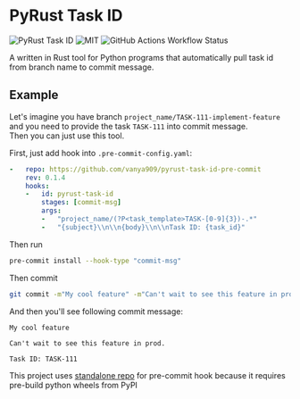 # PyRust Task ID
![PyRust Task ID](https://img.shields.io/pypi/v/pyrust-task-id?label=pyrust-task-id)
![MIT](https://img.shields.io/badge/license-MIT-blue)
![GitHub Actions Workflow Status](https://img.shields.io/github/actions/workflow/status/vanya909/pyrust-task-id/.github%2Fworkflows%2FCI.yml)


A written in Rust tool for Python programs that automatically pull task id from branch name to commit message.

## Example
Let's imagine you have branch `project_name/TASK-111-implement-feature` and you need
to provide the task `TASK-111` into commit message.<br>Then you can just use this tool.

First, just add hook into `.pre-commit-config.yaml`:
```yaml
-   repo: https://github.com/vanya909/pyrust-task-id-pre-commit
    rev: 0.1.4
    hooks:
    -   id: pyrust-task-id
        stages: [commit-msg]
        args:
        -   "project_name/(?P<task_template>TASK-[0-9]{3})-.*"
        -   "{subject}\\n\\n{body}\\n\\nTask ID: {task_id}"
```

Then run
```bash
pre-commit install --hook-type "commit-msg"
```

Then commit
```bash
git commit -m"My cool feature" -m"Can't wait to see this feature in prod."
```

And then you'll see following commit message:
```
My cool feature

Can't wait to see this feature in prod.

Task ID: TASK-111
```

This project uses [standalone repo](https://github.com/vanya909/pyrust-task-id-pre-commit) for pre-commit hook because it requires pre-build python wheels from PyPI
